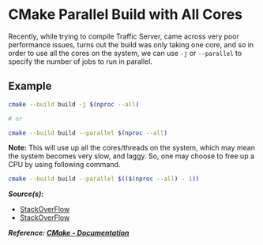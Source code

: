 # CMake Parallel Build with All Cores

Recently, while trying to compile Traffic Server, came across very poor performance issues, turns out the build was only taking one core, and so in order to use all the cores on the system, we can use `-j` or `--parallel` to specify the number of jobs to run in parallel.

## Example

```bash
cmake --build build -j $(nproc --all)

# or

cmake --build build --parallel $(nproc --all)
```

**Note:** This will use up all the cores/threads on the system, which may mean the system becomes very slow, and laggy. So, one may choose to free up a CPU by using following command.

```bash
cmake --build build --parallel $(($(nproc --all) - 1))
```

***Source(s):***

- [StackOverFlow](https://stackoverflow.com/a/70552553)
- [StackOverFlow](https://stackoverflow.com/a/41691009)

***Reference: [CMake - Documentation](https://cmake.org/cmake/help/latest/manual/cmake.1.html#cmdoption-cmake-build-j)***
